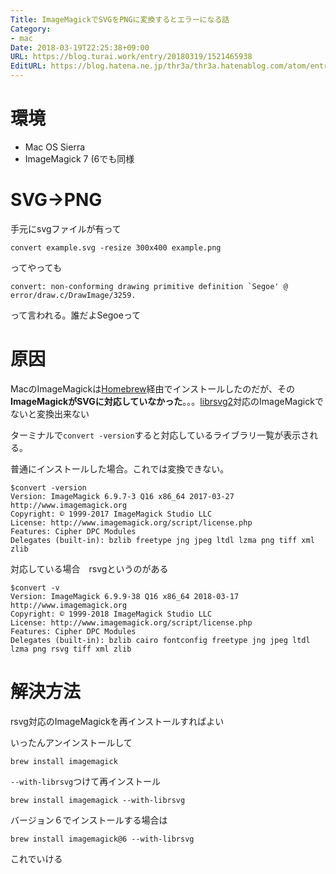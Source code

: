 ```yaml
---
Title: ImageMagickでSVGをPNGに変換するとエラーになる話
Category:
- mac
Date: 2018-03-19T22:25:38+09:00
URL: https://blog.turai.work/entry/20180319/1521465938
EditURL: https://blog.hatena.ne.jp/thr3a/thr3a.hatenablog.com/atom/entry/17391345971627314185
---
```


# 環境

- Mac OS Sierra
- ImageMagick 7 (6でも同様

# SVG→PNG

手元にsvgファイルが有って

```
convert example.svg -resize 300x400 example.png
```

ってやっても

```
convert: non-conforming drawing primitive definition `Segoe' @ error/draw.c/DrawImage/3259.
```

って言われる。誰だよSegoeって

# 原因

MacのImageMagickは[Homebrew](https://brew.sh/index_ja)経由でインストールしたのだが、その**ImageMagickがSVGに対応していなかった**。。。[librsvg2](https://github.com/jeroen/rsvg)対応のImageMagickでないと変換出来ない

ターミナルで`convert -version`すると対応しているライブラリ一覧が表示される。

普通にインストールした場合。これでは変換できない。

```
$convert -version
Version: ImageMagick 6.9.7-3 Q16 x86_64 2017-03-27 http://www.imagemagick.org
Copyright: © 1999-2017 ImageMagick Studio LLC
License: http://www.imagemagick.org/script/license.php
Features: Cipher DPC Modules 
Delegates (built-in): bzlib freetype jng jpeg ltdl lzma png tiff xml zlib
```

対応している場合　rsvgというのがある

```
$convert -v
Version: ImageMagick 6.9.9-38 Q16 x86_64 2018-03-17 http://www.imagemagick.org
Copyright: © 1999-2018 ImageMagick Studio LLC
License: http://www.imagemagick.org/script/license.php
Features: Cipher DPC Modules 
Delegates (built-in): bzlib cairo fontconfig freetype jng jpeg ltdl lzma png rsvg tiff xml zlib
```

# 解決方法

rsvg対応のImageMagickを再インストールすればよい

いったんアンインストールして

```
brew install imagemagick
```

`--with-librsvg`つけて再インストール

```
brew install imagemagick --with-librsvg
```

バージョン６でインストールする場合は

```
brew install imagemagick@6 --with-librsvg
```

これでいける
